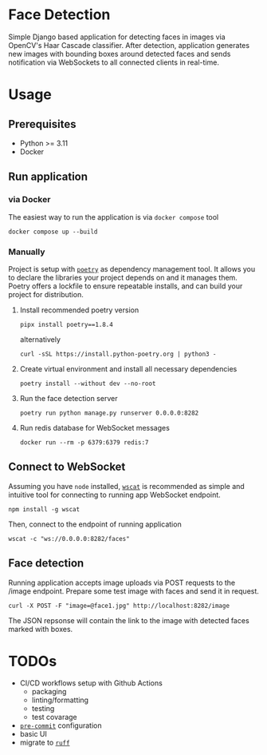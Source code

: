 # Face Detection

Simple Django based application for detecting faces in images via OpenCV's Haar Cascade classifier. After detection, application generates new images with bounding boxes around detected faces and sends notification via WebSockets to all connected clients in real-time.

# Usage

## Prerequisites

- Python >= 3.11
- Docker

## Run application
### via Docker

The easiest way to run the application is via `docker compose` tool
```
docker compose up --build
```

### Manually
Project is setup with [`poetry`](https://python-poetry.org/docs/#installing-with-pipx) as dependency management tool.  It allows you to declare the libraries your project depends on and it manages them. Poetry offers a lockfile to ensure repeatable installs, and can build your project for distribution.

1. Install recommended poetry version
   ```
   pipx install poetry==1.8.4
   ```
   alternatively
   ```
   curl -sSL https://install.python-poetry.org | python3 -
   ```
2. Create virtual environment and install all necessary dependencies
   ```
   poetry install --without dev --no-root
   ```
3. Run the face detection server
   ```
   poetry run python manage.py runserver 0.0.0.0:8282
   ```
4. Run redis database for WebSocket messages
   ```
   docker run --rm -p 6379:6379 redis:7
   ```

## Connect to WebSocket

Assuming you have `node` installed, [`wscat`](https://github.com/websockets/wscat) is recommended as simple and intuitive tool for connecting to running app WebSocket endpoint.

```
npm install -g wscat
```

Then, connect to the endpoint of running application

```
wscat -c "ws://0.0.0.0:8282/faces"
```

## Face detection

Running application accepts image uploads via POST requests to the /image endpoint. Prepare some test image with faces and send it in request. 

```
curl -X POST -F "image=@face1.jpg" http://localhost:8282/image
```

The JSON repsonse will contain the link to the image with detected faces marked with boxes.

# TODOs
- CI/CD workflows setup with Github Actions
  - packaging
  - linting/formatting
  - testing
  - test covarage
- [`pre-commit`](https://github.com/pre-commit/pre-commit) configuration
- basic UI
- migrate to [`ruff`](https://github.com/astral-sh/ruff)